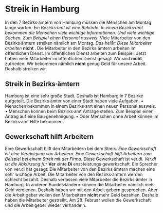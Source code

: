# Streik in Hamburg

In den 7 Bezirks·ämtern von Hamburg müssen die Menschen am Montag lange warten. 
*Ein Bezirks·amt ist eine Behörde.* 
*In einem Bezirks·amt bekommen die Menschen viele wichtige Informationen.* 
*Und viele wichtige Sachen.* 
*Zum Beispiel einen Personal·ausweis.* Viele Mitarbeiter von den Bezirks·ämtern streiken nämlich am Montag. *Das heißt:* 
*Diese Mitarbeiter arbeiten* **nicht** . Die Mitarbeiter in den Bezirks·ämtern arbeiten im öffentlichen Dienst. Im öffentlichen Dienst arbeiten zum Beispiel: Jetzt haben viele Mitarbeiter im öffentlichen Dienst gesagt: Wir sind **nicht** zufrieden. Wir bekommen nämlich **nicht** genug Geld für unsere Arbeit. Deshalb streiken wir. 

## Streik in Bezirks·ämtern
Hamburg ist eine sehr große Stadt. Deshalb ist Hamburg in 7 Bezirke aufgeteilt. Die Bezirks·ämter von einer Stadt haben viele Aufgaben. • Menschen bekommen in einem Bezirks·amt einen neuen Personal·ausweis. • Menschen können beim Bezirks·amt Anträge stellen. Zum Beispiel einen Antrag auf eine Bau·genehmigung. • Oder Menschen ohne Arbeit können im Bezirks·amt Hilfe bekommen. 

## Gewerkschaft hilft Arbeitern
Eine Gewerkschaft hilft den Mitarbeitern bei dem Streik. 
*Eine Gewerkschaft ist eine Vereinigung von Arbeitern.* 
*Eine Gewerkschaft hilft Arbeitern zum Beispiel bei einem Streit mit der Firma.* Diese Gewerkschaft ist ver.di. 
*Ver.di ist die Abkürzung für* **Ver** einte **Di** enst·leistungs·gewerkschaft. Ein Sprecher von ver.di hat gesagt: Die Mitarbeiter von den Bezirks·ämtern machen eine sehr wichtige Arbeit. Die Mitarbeiter von den Bezirks·ämtern werden schlecht bezahlt. Deshalb verlassen viele Mitarbeiter die Bezirks·ämter in Hamburg. In anderen Bundes·ländern können die Mitarbeiter nämlich mehr Geld verdienen. Deshalb haben wir mit den Arbeit·gebern gesprochen. Aber die Arbeit·geber wollen den Mitarbeitern **nicht** mehr Geld bezahlen. Deshalb haben die Mitarbeiter gestreikt. Am 28. Februar wollen die Gewerkschaft und die Arbeit·geber wieder verhandeln. 
